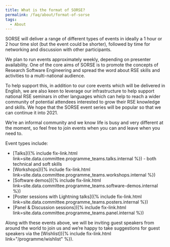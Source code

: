 ```yaml
---
title: What is the format of SORSE?
permalink: /faq/about/format-of-sorse
tags:
  - About
---
```

SORSE will deliver a range of different types of events in ideally a 1 hour or 2 hour time slot (but the event could be shorter), followed by time for networking and discussion with other participants.

We plan to run events approximately weekly, depending on presenter availability. One of the core aims of SORSE is to promote the concepts of Research Software Engineering and spread the word about RSE skills and activities to a multi-national audience.

To help support this, in addition to our core events which will be delivered in English, we are also keen to leverage our infrastructure to help support national RSE seminars in other languages which can help to reach a wider community of potential attendees interested to grow their RSE knowledge and skills. We hope that the SORSE event series will be popular so that we can continue it into 2021.

We’re an informal community and we know life is busy and very different at the moment, so feel free to join events when you can and leave when you need to.

Event types include:

- [Talks]({% include fix-link.html link=site.data.committee.programme_teams.talks.internal %}) - both technical and soft skills
- [Workshops]({% include fix-link.html link=site.data.committee.programme_teams.workshops.internal %})
- [Software demos]({% include fix-link.html link=site.data.committee.programme_teams.software-demos.internal %})
- [Poster sessions with Lightning talks]({% include fix-link.html link=site.data.committee.programme_teams.posters.internal %})
- [Panel & Discussion sessions]({% include fix-link.html link=site.data.committee.programme_teams.panel.internal %})

Along with these events above, we will be inviting guest speakers from around the world to join us and we’re happy to take suggestions for guest speakers via the [Wishlist]({% include fix-link.html link="/programme/wishlist" %}).
